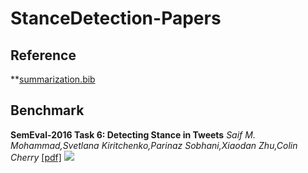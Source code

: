 # StanceDetection-Papers

## Reference
**[summarization.bib](https://github.com/zmsjf/StanceDetection-Papers/blob/main/summrization.bib)

## Benchmark
**SemEval-2016 Task 6: Detecting Stance in Tweets** *Saif M. Mohammad,Svetlana Kiritchenko,Parinaz Sobhani,Xiaodan Zhu,Colin Cherry* [[pdf]](https://aclanthology.org/S16-1003.pdf) ![](https://img.shields.io/badge/-Chinese-orange)

